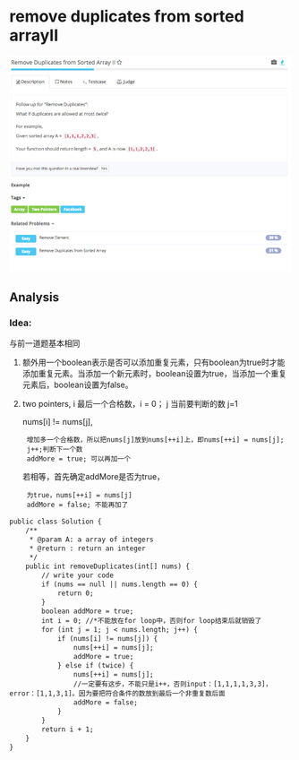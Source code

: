 # remove duplicates from sorted arrayII

![](../../../.gitbook/assets/screen-shot-2017-08-22-at-10.19.56-am.png)

## Analysis

### Idea:

与前一道题基本相同  
1. 额外用一个boolean表示是否可以添加重复元素，只有boolean为true时才能添加重复元素。当添加一个新元素时，boolean设置为true，当添加一个重复元素后，boolean设置为false。

1. two pointers, i 最后一个合格数，i = 0； j 当前要判断的数 j=1

    nums\[i\] != nums\[j\], 

   ```text
    增加多一个合格数，所以把nums[j]放到nums[++i]上，即nums[++i] = nums[j];     
    j++;判断下一个数
    addMore = true; 可以再加一个 
   ```

    若相等，首先确定addMore是否为true，

   ```text
    为true，nums[++i] = nums[j]
    addMore = false; 不能再加了
   ```

```text
public class Solution {
    /**
     * @param A: a array of integers
     * @return : return an integer
     */
    public int removeDuplicates(int[] nums) {
        // write your code 
        if (nums == null || nums.length == 0) {
            return 0;
        }
        boolean addMore = true;
        int i = 0; //*不能放在for loop中，否则for loop结束后就销毁了
        for (int j = 1; j < nums.length; j++) {
            if (nums[i] != nums[j]) {
                nums[++i] = nums[j];
                addMore = true; 
            } else if (twice) {
                nums[++i] = nums[j]; 
                //一定要有这步，不能只是i++，否则input：[1,1,1,1,3,3]，error：[1,1,3,1]。因为要把符合条件的数放到最后一个非重复数后面
                addMore = false;
            }
        }
        return i + 1;
    }
}
```

